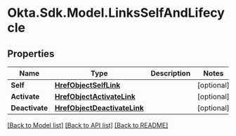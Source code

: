 # Okta.Sdk.Model.LinksSelfAndLifecycle

## Properties

Name | Type | Description | Notes
------------ | ------------- | ------------- | -------------
**Self** | [**HrefObjectSelfLink**](HrefObjectSelfLink.md) |  | [optional] 
**Activate** | [**HrefObjectActivateLink**](HrefObjectActivateLink.md) |  | [optional] 
**Deactivate** | [**HrefObjectDeactivateLink**](HrefObjectDeactivateLink.md) |  | [optional] 

[[Back to Model list]](../README.md#documentation-for-models) [[Back to API list]](../README.md#documentation-for-api-endpoints) [[Back to README]](../README.md)

